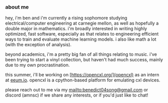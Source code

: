 ### about me
hey, i'm ben and i'm currently a rising sophomore studying electrical/computer engineering at carnegie mellon, as well as hopefully a double major in mathematics. i'm broadly interested in writing highly optimized, fast software, especially as that relates to engineering efficient ways to train and evaluate machine learning models. i also like math a lot (with the exception of analysis).

beyond academics, i'm a pretty big fan of all things relating to music. i've been trying to start a vinyl collection, but haven't had much success, mainly due to my own procrastination.

this summer, i'll be working on [https://opencxl.org/](opencxl) as an intern at [eeum.io](eeum). opencxl is a cpython-based platform for emulating cxl devices.

please reach out to me via my [mailto:benedict04song@gmail.com](email) or discord (amnsc) if we share any interests, or if you'd just like to chat!
